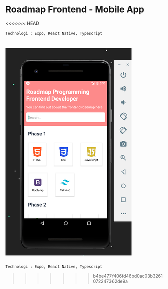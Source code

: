 # Roadmap Frontend - Mobile App

<<<<<<< HEAD

`Technologi : Expo, React Native, Typescript`

# ![Preview](img/Capture.PNG)

`Technologi : Expo, React Native, Typescript`

> > > > > > > b4be477f406fd46bd0ac03b3261072247362de9a
